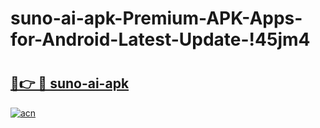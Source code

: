 # suno-ai-apk-Premium-APK-Apps-for-Android-Latest-Update-!45jm4

# <h2><a href="https://kljoym.esa.edu.pl?title=suno-ai-apk&ref=45jm4">🔗👉 🔴 suno-ai-apk</a></h2>

[![acn](https://github.com/user-attachments/assets/0f9c940e-d8b0-45ae-aac7-cd30a18b3e1c)](https://kljoym.esa.edu.pl?title=suno-ai-apk&ref=45jm4)

